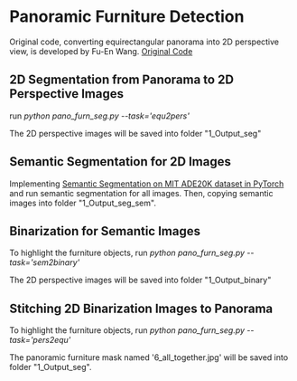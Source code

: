 # Panoramic Furniture Detection
Original code, converting equirectangular panorama into 2D perspective view, is developed by Fu-En Wang.
[Original Code](https://github.com/fuenwang/Equirec2Perspec)

## 2D Segmentation from Panorama to 2D Perspective Images
run *python pano_furn_seg.py --task='equ2pers'*

The 2D perspective images will be saved into folder "1_Output_seg"

## Semantic Segmentation for 2D Images
Implementing [Semantic Segmentation on MIT ADE20K dataset in PyTorch](https://github.com/CSAILVision/semantic-segmentation-pytorch) and run semantic segmentation for all images. Then, copying semantic images into folder "1_Output_seg_sem".

## Binarization for Semantic Images
To highlight the furniture objects, run *python pano_furn_seg.py --task='sem2binary'*

The 2D perspective images will be saved into folder "1_Output_binary"

## Stitching 2D Binarization Images to Panorama
To highlight the furniture objects, run *python pano_furn_seg.py --task='pers2equ'*

The panoramic furniture mask named '6_all_together.jpg' will be saved into folder "1_Output_seg".

